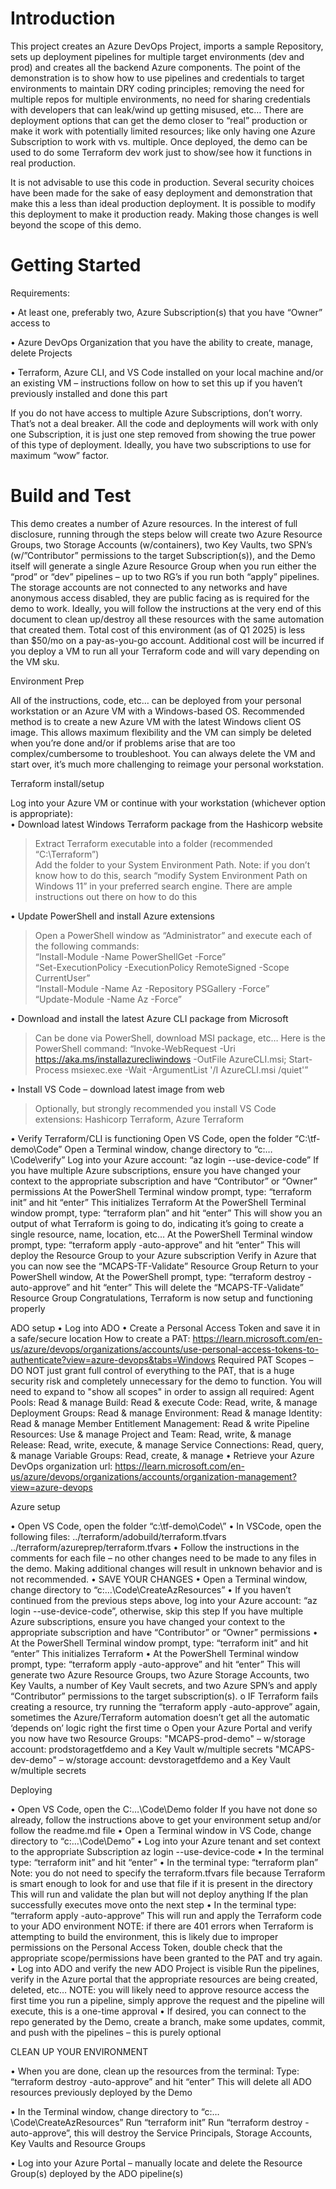 # Introduction 
This project creates an Azure DevOps Project, imports a sample Repository, sets up deployment pipelines for multiple target environments (dev and prod) and creates all the backend Azure components.  The point of the demonstration is to show how to use pipelines and credentials to target environments to maintain DRY coding principles; removing the need for multiple repos for multiple environments, no need for sharing credentials with developers that can leak/wind up getting misused, etc…  There are deployment options that can get the demo closer to “real” production or make it work with potentially limited resources; like only having one Azure Subscription to work with vs. multiple.  Once deployed, the demo can be used to do some Terraform dev work just to show/see how it functions in real production.

It is not advisable to use this code in production.  Several security choices have been made for the sake of easy deployment and demonstration that make this a less than ideal production deployment.  It is possible to modify this deployment to make it production ready.  Making those changes is well beyond the scope of this demo.

# Getting Started

Requirements:

•	At least one, preferably two, Azure Subscription(s) that you have “Owner” access to

•	Azure DevOps Organization that you have the ability to create, manage, delete Projects

•	Terraform, Azure CLI, and VS Code installed on your local machine and/or an existing VM – instructions follow on how to set this up if you haven’t previously installed and done this part

If you do not have access to multiple Azure Subscriptions, don’t worry.  That’s not a deal breaker.  All the code and deployments will work with only one Subscription, it is just one step removed from showing the true power of this type of deployment.  Ideally, you have two subscriptions to use for maximum “wow” factor.  

# Build and Test

This demo creates a number of Azure resources.  In the interest of full disclosure, running through the steps below will create two Azure Resource Groups, two Storage Accounts (w/containers), two Key Vaults, two SPN’s (w/”Contributor” permissions to the target Subscription(s)), and the Demo itself will generate a single Azure Resource Group when you run either the “prod” or “dev” pipelines – up to two RG’s if you run both “apply” pipelines.  The storage accounts are not connected to any networks and have anonymous access disabled, they are public facing as is required for the demo to work.  Ideally, you will follow the instructions at the very end of this document to clean up/destroy all these resources with the same automation that created them.  Total cost of this environment (as of Q1 2025) is less than $50/mo on a pay-as-you-go account.  Additional cost will be incurred if you deploy a VM to run all your Terraform code and will vary depending on the VM sku.

Environment Prep

All of the instructions, code, etc… can be deployed from your personal workstation or an Azure VM with a Windows-based OS.  Recommended method is to create a new Azure VM with the latest Windows client OS image.  This allows maximum flexibility and the VM can simply be deleted when you’re done and/or if problems arise that are too complex/cumbersome to troubleshoot.  You can always delete the VM and start over, it’s much more challenging to reimage your personal workstation.

Terraform install/setup

Log into your Azure VM or continue with your workstation (whichever option is appropriate):<br>
•	Download latest Windows Terraform package from the Hashicorp website<br>
> Extract Terraform executable into a folder (recommended “C:\Terraform”)<br>
> Add the folder to your System Environment Path. Note: if you don’t know how to do this, search “modify System Environment Path on Windows 11” in your preferred search engine.  There are ample instructions out there on how to do this<br>

•	Update PowerShell and install Azure extensions<br>
> Open a PowerShell window as “Administrator” and execute each of the following commands:<br>
> “Install-Module -Name PowerShellGet -Force”<br>
> “Set-ExecutionPolicy -ExecutionPolicy RemoteSigned -Scope CurrentUser”<br>
> “Install-Module -Name Az -Repository PSGallery -Force”<br>
> “Update-Module -Name Az -Force”<br>

•	Download and install the latest Azure CLI package from Microsoft<br>
> Can be done via PowerShell, download MSI package, etc…  Here is the PowerShell command: “Invoke-WebRequest -Uri https://aka.ms/installazurecliwindows -OutFile AzureCLI.msi; Start-Process msiexec.exe -Wait -ArgumentList '/I AzureCLI.msi /quiet'”<br>

•	Install VS Code – download latest image from web<br>
> Optionally, but strongly recommended you install VS Code extensions: Hashicorp Terraform, Azure Terraform<br>

•	Verify Terraform/CLI is functioning
    	Open VS Code, open the folder “C:\tf-demo\Code”
	    Open a Terminal window, change directory to “c:…\Code\verify”
	    Log into your Azure account: “az login --use-device-code”
	        If you have multiple Azure subscriptions, ensure you have changed your context to the appropriate subscription and have “Contributor” or “Owner” permissions
	    At the PowerShell Terminal window prompt, type: “terraform init” and hit “enter”
	        This initializes Terraform
	    At the PowerShell Terminal window prompt, type: “terraform plan” and hit “enter”
	        This will show you an output of what Terraform is going to do, indicating it’s going to create a single resource, name, location, etc…
    	At the PowerShell Terminal window prompt, type: “terraform apply -auto-approve” and hit “enter”
        	This will deploy the Resource Group to your Azure subscription
	    Verify in Azure that you can now see the “MCAPS-TF-Validate” Resource Group
	    Return to your PowerShell window, At the PowerShell prompt, type: “terraform destroy -auto-approve” and hit “enter”
	        This will delete the “MCAPS-TF-Validate” Resource Group
	    Congratulations, Terraform is now setup and functioning properly

ADO setup
•	Log into ADO
•	Create a Personal Access Token and save it in a safe/secure location
	    How to create a PAT: https://learn.microsoft.com/en-us/azure/devops/organizations/accounts/use-personal-access-tokens-to-authenticate?view=azure-devops&tabs=Windows
	    Required PAT Scopes – DO NOT just grant full control of everything to the PAT, that is a huge security risk and completely unnecessary for the demo to function. You will need to expand to "show all scopes" in order to assign all required:
	        Agent Pools: Read & manage
            Build: Read & execute
	        Code: Read, write, & manage
	        Deployment Groups: Read & manage
	        Environment: Read & manage
	        Identity: Read & manage
	        Member Entitlement Management: Read & write
	        Pipeline Resources: Use & manage
	        Project and Team: Read, write, & manage
	        Release: Read, write, execute, & manage
            Service Connections: Read, query, & manage
	        Variable Groups: Read, create, & manage
•	Retrieve your Azure DevOps organization url:
	    https://learn.microsoft.com/en-us/azure/devops/organizations/accounts/organization-management?view=azure-devops

Azure setup

•	Open VS Code, open the folder “c:\tf-demo\Code\”
•	In VSCode, open the following files:
    	../terraform/adobuild/terraform.tfvars
    	../terraform/azureprep/terraform.tfvars
•	Follow the instructions in the comments for each file – no other changes need to be made to any files in the demo.  Making additional changes will result in unknown behavior and is not recommended.
•	SAVE YOUR CHANGES
•	Open a Terminal window, change directory to “c:…\Code\CreateAzResources”
•	If you haven’t continued from the previous steps above, log into your Azure account: “az login --use-device-code”, otherwise, skip this step
    	If you have multiple Azure subscriptions, ensure you have changed your context to the appropriate subscription and have “Contributor” or “Owner” permissions
•	At the PowerShell Terminal window prompt, type: “terraform init” and hit “enter”
    	This initializes Terraform
•	At the PowerShell Terminal window prompt, type: “terraform apply -auto-approve” and hit “enter”
    	This will generate two Azure Resource Groups, two Azure Storage Accounts, two Key Vaults, a number of Key Vault secrets, and two Azure SPN’s and apply “Contributor” permissions to the target subscription(s).
o	IF Terraform fails creating a resource, try running the “terraform apply -auto-approve” again, sometimes the Azure/Terraform automation doesn’t get all the automatic ‘depends on’ logic right the first time
o	Open your Azure Portal and verify you now have two Resource Groups:
    	"MCAPS-prod-demo" – w/storage account: prodstoragetfdemo and a Key Vault w/multiple secrets
    	"MCAPS-dev-demo" – w/storage account: devstoragetfdemo and a Key Vault w/multiple secrets

Deploying

•	Open VS Code, open the C:…\Code\Demo folder
	    If you have not done so already, follow the instructions above to get your environment setup and/or follow the readme.md file
•	Open a Terminal window in VS Code, change directory to “c:…\Code\Demo”
•	Log into your Azure tenant and set context to the appropriate Subscription
	    az login --use-device-code
•	In the terminal type: “terraform init” and hit “enter”
•	In the terminal type: “terraform plan”
	    Note: you do not need to specify the terraform.tfvars file because Terraform is smart enough to look for and use that file if it is present in the directory
	    This will run and validate the plan but will not deploy anything
	    If the plan successfully executes move onto the next step
•	In the terminal type: “terraform apply -auto-approve”
	    This will run and apply the Terraform code to your ADO environment
	    NOTE: if there are 401 errors when Terraform is attempting to build the environment, this is likely due to improper permissions on the Personal Access Token, double check that the appropriate scope/permissions have been granted to the PAT and try again.
•	Log into ADO and verify the new ADO Project is visible
	    Run the pipelines, verify in the Azure portal that the appropriate resources are being created, deleted, etc…
        NOTE: you will likely need to approve resource access the first time you run a pipeline, simply approve the request and the pipeline will execute, this is a one-time approval
•	If desired, you can connect to the repo generated by the Demo, create a branch, make some updates, commit, and push with the pipelines – this is purely optional

CLEAN UP YOUR ENVIRONMENT

•	When you are done, clean up the resources from the terminal:
	    Type: “terraform destroy -auto-approve” and hit “enter”
	        This will delete all ADO resources previously deployed by the Demo

•	In the Terminal window, change directory to “c:…\Code\CreateAzResources”
	    Run “terraform init”
	    Run “terraform destroy -auto-approve”, this will destroy the Service Principals, Storage Accounts, Key Vaults and Resource Groups

•	Log into your Azure Portal – manually locate and delete the Resource Group(s) deployed by the ADO pipeline(s)


